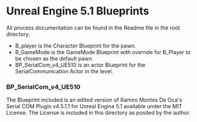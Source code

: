 # Unreal Engine 5.1 Blueprints

All process documentation can be found in the Readme file in the root directory.

- B_player is the Character Blueprint for the pawn.
- B_GameMode is the GameMode Blueprint with override for B_Player to be chosen as the default pawn.
- BP_SerialCom_v4_UE510 is an actor Blueprint for the SerialCommunication Actor in the level.

### BP_SerialCom_v4_UE510
The Blueprint included is an edited version of Ramiro Montes De Oca's Serial COM Plugin v4.5.1.1 for Unreal Engine 5.1 available under the MIT License. The License is included in this directory as posited by the author.
